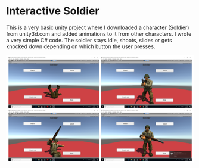 # Interactive Soldier

This is a very basic unity project where I downloaded a character (Soldier) from unity3d.com and added animations to it from other characters. I wrote a very simple C# code. The soldier stays idle, shoots, slides or gets knocked down depending on which button the user presses. 


![](soldier1.JPG)

